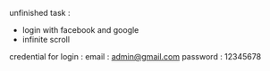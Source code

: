 unfinished task :
- login with facebook and google
- infinite scroll

credential for login :
email : admin@gmail.com
password : 12345678